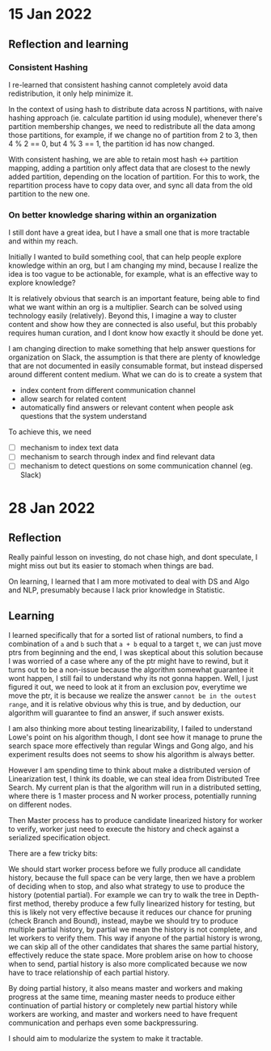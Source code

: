 # 15 Jan 2022

## Reflection and learning

### Consistent Hashing
I re-learned that consistent hashing cannot completely avoid data redistribution, it only help minimize it. 

In the context of using hash to distribute data across N partitions, with naive hashing approach (ie. calculate partition id using module), whenever there's partition membership changes, we need to redistribute all the data among those partitions, for example, if we change no of partition from 2 to 3, then 4 % 2 == 0, but 4 % 3 == 1, the partition id has now changed.

With consistent hashing, we are able to retain most hash <-> partition mapping, adding a partition only affect data that are closest to the newly added partition, depending on the location of partition. For this to work, the repartition process have to copy data over, and sync all data from the old partition to the new one.

### On better knowledge sharing within an organization

I still dont have a great idea, but I have a small one that is more tractable and within my reach.

Initially I wanted to build something cool, that can help people explore knowledge within an org, but I am changing my mind, because I realize the idea is too vague to be actionable, for example, what is an effective way to explore knowledge? 

It is relatively obvious that search is an important feature, being able to find what we want within an org is a multiplier. Search can be solved using technology easily (relatively). Beyond this, I imagine a way to cluster content and show how they are connected is also useful, but this probably requires human curation, and I dont know how exactly it should be done yet.

I am changing direction to make something that help answer questions for organization on Slack, the assumption is that there are plenty of knowledge that are not documented in easily consumable format, but instead dispersed around different content medium. What we can do is to create a system that 

* index content from different communication channel
* allow search for related content
* automatically find answers or relevant content when people ask questions that the system understand

To achieve this, we need 
- [ ] mechanism to index text data
- [ ] mechanism to search through index and find relevant data
- [ ] mechanism to detect questions on some communication channel (eg. Slack)

# 28 Jan 2022
## Reflection

Really painful lesson on investing, do not chase high, and dont speculate, I might miss out but its easier to stomach when things are bad.

On learning, I learned that I am more motivated to deal with DS and Algo and NLP, presumably because I lack prior knowledge in Statistic.

## Learning

I learned specifically that for a sorted list of rational numbers, to find a combination of `a` and `b` such that `a + b` equal to a target `t`, we can just move ptrs from beginning and the end, I was skeptical about this solution because I was worried of a case where any of the ptr might have to rewind, but it turns out to be a non-issue because the algorithm somewhat guarantee it wont happen, I still fail to understand why its not gonna happen.
Well, I just figured it out, we need to look at it from an exclusion pov, everytime we move the ptr, it is because we realize the answer `cannot be in the outest range`, and it is relative obvious why this is true, and by deduction, our algorithm will guarantee to find an answer, if such answer exists.

I am also thinking more about testing linearizability, I failed to understand Lowe's point on his algorithm though, I dont see how it manage to prune the search space more effectively than regular Wings and Gong algo, and his experiment results does not seems to show his algorithm is always better.

However I am spending time to think about make a distributed version of Linearization test, I think its doable, we can steal idea from Distributed Tree Search. My current plan is that the algorithm will run in a distributed setting, where there is 1 master process and N worker process, potentially running on different nodes.

Then Master process has to produce candidate linearized history for worker to verify, worker just need to execute the history and check against a serialized specification object.

There are a few tricky bits:

We should start worker process before we fully produce all candidate history, because the full space can be very large, then we have a problem of deciding when to stop, 
and also what strategy to use to produce the history (potential partial). For example we can try to walk the tree in Depth-first method, thereby produce a few fully 
linearized history for testing, but this is likely not very effective because it reduces our chance for pruning (check Branch and Bound), instead, maybe we should try 
to produce multiple partial history, by partial we mean the history is not complete, and let workers to verify them. This way if anyone of the partial history is wrong, 
we can skip all of the other candidates that shares the same partial history, effectively reduce the state space. More problem arise on how to choose when to send, 
partial history is also more complicated because we now have to trace relationship of each partial history.

By doing partial history, it also means master and workers and making progress at the same time, meaning master needs to produce either continuation of partial history or completely new partial history while workers are working, and master and workers need to have frequent communication and perhaps even some backpressuring.

I should aim to modularize the system to make it tractable.